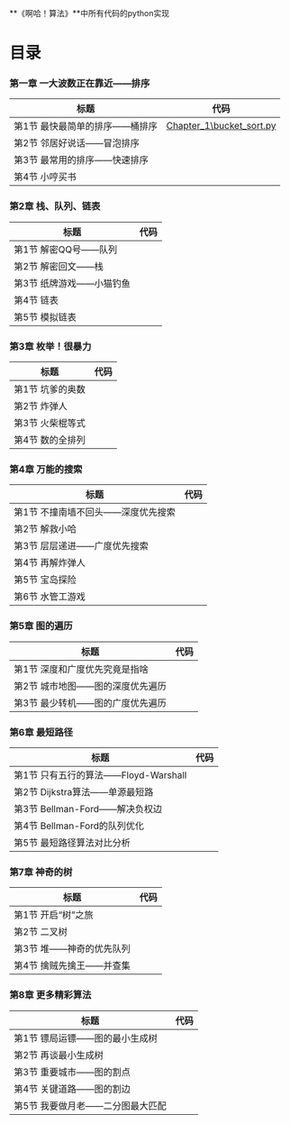 **《啊哈！算法》**中所有代码的python实现

# 目录

### 第一章 一大波数正在靠近——排序

| 标题                            | 代码                                                 |
| ------------------------------- | ---------------------------------------------------- |
| 第1节  最快最简单的排序——桶排序 | [Chapter_1\bucket_sort.py](Chapter_1\bucket_sort.py) |
| 第2节  邻居好说话——冒泡排序     |                                                      |
| 第3节  最常用的排序——快速排序   |                                                      |
| 第4节  小哼买书                 |                                                      |



### 第2章 栈、队列、链表

| 标题                      | 代码 |
| ------------------------- | ---- |
| 第1节  解密QQ号——队列     |      |
| 第2节  解密回文——栈       |      |
| 第3节  纸牌游戏——小猫钓鱼 |      |
| 第4节  链表               |      |
| 第5节  模拟链表           |      |



### 第3章 枚举！很暴力

| 标题              | 代码 |
| ----------------- | ---- |
| 第1节  坑爹的奥数 |      |
| 第2节  炸弹人     |      |
| 第3节  火柴棍等式 |      |
| 第4节  数的全排列 |      |



### 第4章 万能的搜索

| 标题                                | 代码 |
| ----------------------------------- | ---- |
| 第1节  不撞南墙不回头——深度优先搜索 |      |
| 第2节  解救小哈                     |      |
| 第3节  层层递进——广度优先搜索       |      |
| 第4节  再解炸弹人                   |      |
| 第5节  宝岛探险                     |      |
| 第6节  水管工游戏                   |      |



### 第5章 图的遍历

| 标题                              | 代码 |
| --------------------------------- | ---- |
| 第1节  深度和广度优先究竟是指啥   |      |
| 第2节  城市地图——图的深度优先遍历 |      |
| 第3节  最少转机——图的广度优先遍历 |      |



### 第6章 最短路径

| 标题                                  | 代码 |
| ------------------------------------- | ---- |
| 第1节  只有五行的算法——Floyd-Warshall |      |
| 第2节  Dijkstra算法——单源最短路       |      |
| 第3节  Bellman-Ford——解决负权边       |      |
| 第4节  Bellman-Ford的队列优化         |      |
| 第5节  最短路径算法对比分析           |      |



### 第7章 神奇的树

| 标题                      | 代码 |
| ------------------------- | ---- |
| 第1节  开启“树”之旅       |      |
| 第2节  二叉树             |      |
| 第3节  堆——神奇的优先队列 |      |
| 第4节  擒贼先擒王——并查集 |      |



### 第8章 更多精彩算法

| 标题                              | 代码 |
| --------------------------------- | ---- |
| 第1节  镖局运镖——图的最小生成树   |      |
| 第2节  再谈最小生成树             |      |
| 第3节  重要城市——图的割点         |      |
| 第4节  关键道路——图的割边         |      |
| 第5节  我要做月老——二分图最大匹配 |      |